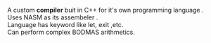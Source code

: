 A custom <B>compiler</B> buit in C++ for it's own programming language .<br>
Uses NASM as its assembeler .<br>
Language has keyword like let, exit ,etc.<br>
Can perform complex BODMAS arithmetics.<br>
